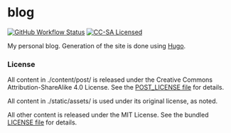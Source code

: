 blog
=========

[![GitHub Workflow Status](https://img.shields.io/actions/github/workflow/status/akerl/blog/build.yml?branch=main)](https://github.com/akerl/blog/actions)
[![CC-SA Licensed](http://img.shields.io/badge/license-CC--BY--SA-green.svg?style=flat)](http://creativecommons.org/licenses/by-sa/4.0/)

My personal blog. Generation of the site is done using [Hugo](https://gohugo.io/).

### License

All content in ./content/post/ is released under the Creative Commons Attribution-ShareAlike 4.0 License. See the [POST_LICENSE file](POST_LICENSE) for details.

All content in ./static/assets/ is used under its original license, as noted.

All other content is released under the MIT License. See the bundled [LICENSE file](LICENSE) for details.

